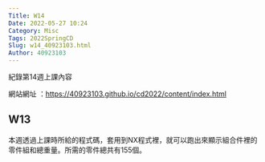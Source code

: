 ```yaml
---
Title: W14
Date: 2022-05-27 10:24
Category: Misc
Tags: 2022SpringCD
Slug: w14_40923103.html
Author: 40923103
---
```


紀錄第14週上課內容

<!-- PELICAN_END_SUMMARY -->

網站網址 ：https://40923103.github.io/cd2022/content/index.html 

W13
----
本週透過上課時所給的程式碼，套用到NX程式裡，就可以跑出來顯示組合件裡的零件組和總重量。所需的零件總共有155個。



